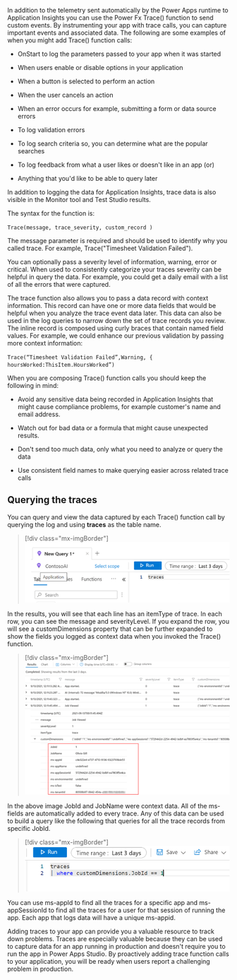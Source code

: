 In addition to the telemetry sent automatically by the Power Apps runtime to Application Insights you can use the Power Fx Trace() function to send custom events. By instrumenting your app with trace calls, you can capture important events and associated data. The following are some examples of when you might add Trace() function calls:

-   OnStart to log the parameters passed to your app when it was started

-   When users enable or disable options in your application

-   When a button is selected to perform an action

-   When the user cancels an action

-   When an error occurs for example, submitting a form or data source errors

-   To log validation errors

-   To log search criteria so, you can determine what are the popular searches

-   To log feedback from what a user likes or doesn't like in an app (or)

-   Anything that you'd like to be able to query later

In addition to logging the data for Application Insights, trace data is also visible in the Monitor tool and Test Studio results.

The syntax for the function is:

`Trace(message, trace_severity, custom_record )`

The message parameter is required and should be used to identify why you called trace. For example, Trace("Timesheet Validation Failed").

You can optionally pass a severity level of information, warning, error or critical. When used to consistently categorize your traces severity can be helpful in query the data. For example, you could get a daily email with a list of all the errors that were captured.

The trace function also allows you to pass a data record with context information. This record can have one or more data fields that would be helpful when you analyze the trace event data later. This data can also be used in the log queries to narrow down the set of trace records you review. The inline record is composed using curly braces that contain named field values. For example, we could enhance our previous validation by passing more context information:

`Trace(“Timesheet Validation Failed”,Warning, { hoursWorked:ThisItem.HoursWorked”)`

When you are composing Trace() function calls you should keep the following in mind:

-   Avoid any sensitive data being recorded in Application Insights that might cause compliance problems, for example customer's name and email address.

-   Watch out for bad data or a formula that might cause unexpected results.

-   Don't send too much data, only what you need to analyze or query the data

-   Use consistent field names to make querying easier across related trace calls

## Querying the traces

You can query and view the data captured by each Trace() function call by querying the log and using **traces** as the table name.

> [!div class="mx-imgBorder"]
> [![Screenshot of building a query of traces from the log data.](../media/query.png)](../media/query.png#lightbox)

In the results, you will see that each line has an itemType of trace. In each row, you can see the message and severityLevel. If you expand the row, you will see a customDimensions property that can be further expanded to show the fields you logged as context data when you invoked the Trace() function.

> [!div class="mx-imgBorder"]
> [![Screenshot of query results with custom dimensions highlighted.](../media/custom-dimensions.png)](../media/custom-dimensions.png#lightbox)

In the above image JobId and JobName were context data. All of the ms- fields are automatically added to every trace. Any of this data can be used to build a query like the following that queries for all the trace records from specific JobId.

> [!div class="mx-imgBorder"]
> [![Screenshot of the query traces.](../media/traces.png)](../media/traces.png#lightbox)

You can use ms-appId to find all the traces for a specific app and ms-appSessionId to find all the traces for a user for that session of running the app. Each app that logs data will have a unique ms-appid.

Adding traces to your app can provide you a valuable resource to track down problems. Traces are especially valuable because they can be used to capture data for an app running in production and doesn't require you to run the app in Power Apps Studio. By proactively adding trace function calls to your application, you will be ready when users report a challenging problem in production.